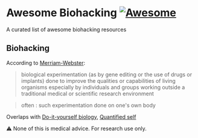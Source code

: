 # Awesome Biohacking [![Awesome](https://awesome.re/badge.svg)](https://awesome.re)

A curated list of awesome biohacking resources

## Biohacking

According to [Merriam-Webster](https://www.merriam-webster.com/dictionary/biohacking):

> biological experimentation (as by gene editing or the use of drugs or implants) done to improve the qualities or capabilities of living organisms especially by individuals and groups working outside a traditional medical or scientific research environment

> often : such experimentation done on one's own body

Overlaps with [Do-it-yourself biology](https://en.wikipedia.org/wiki/Do-it-yourself_biology), [Quantified self](https://en.wikipedia.org/wiki/Quantified_self)

:warning: None of this is medical advice. For research use only.
